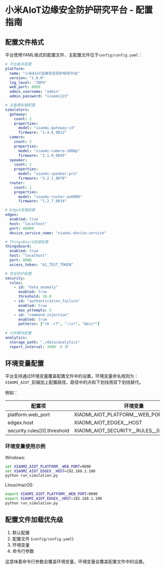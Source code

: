 # 小米AIoT边缘安全防护研究平台 - 配置指南

## 配置文件格式

平台使用YAML格式的配置文件，主配置文件位于`config/config.yaml`：

```yaml
# 平台基本配置
platform:
  name: "小米AIoT边缘安全防护研究平台"
  version: "1.0.0"
  log_level: "INFO"
  web_port: 8080
  admin_username: "admin"
  admin_password: "xiaomi123"

# 设备模拟器配置
simulators:
  gateway:
    count: 2
    properties:
      model: "xiaomi-gateway-v3"
      firmware: "1.4.6_0012"
  camera:
    count: 3
    properties:
      model: "xiaomi-camera-1080p"
      firmware: "2.1.9_0045"
  speaker:
    count: 2
    properties:
      model: "xiaomi-speaker-pro"
      firmware: "3.2.1_0078"
  router:
    count: 1
    properties:
      model: "xiaomi-router-ax6000"
      firmware: "1.2.7_0034"

# EdgeX连接配置
edgex:
  enabled: true
  host: "localhost"
  port: 48080
  device_service_name: "xiaomi-device-service"

# ThingsBoard连接配置
thingsboard:
  enabled: true
  host: "localhost"
  port: 8080
  access_token: "A1_TEST_TOKEN"

# 安全防护配置
security:
  rules:
    - id: "data_anomaly"
      enabled: true
      threshold: 10.0
    - id: "authentication_failure"
      enabled: true
      max_attempts: 5
    - id: "command_injection"
      enabled: true
      patterns: ["rm -rf", ";\s*", "&&\s*"]
  
# 分析模块配置
analytics:
  storage_path: "./data/analytics"
  report_interval: 3600  # 秒
```

## 环境变量配置

平台支持通过环境变量覆盖配置文件中的设置，环境变量命名规则为：`XIAOMI_AIOT_`前缀加上配置路径，路径中的点和下划线用双下划线替代。

例如：

| 配置项 | 环境变量 |
|-------|----------|
| platform.web_port | XIAOMI_AIOT_PLATFORM__WEB_PORT |
| edgex.host | XIAOMI_AIOT_EDGEX__HOST |
| security.rules[0].threshold | XIAOMI_AIOT_SECURITY__RULES__0__THRESHOLD |

### 环境变量使用示例

Windows:
```cmd
set XIAOMI_AIOT_PLATFORM__WEB_PORT=9090
set XIAOMI_AIOT_EDGEX__HOST=192.168.1.100
python run_simulation.py
```

Linux/macOS:
```bash
export XIAOMI_AIOT_PLATFORM__WEB_PORT=9090
export XIAOMI_AIOT_EDGEX__HOST=192.168.1.100
python run_simulation.py
```

## 配置文件加载优先级

1. 默认配置
2. 配置文件 (`config/config.yaml`)
3. 环境变量
4. 命令行参数

这意味着命令行参数会覆盖环境变量，环境变量会覆盖配置文件中的设置。